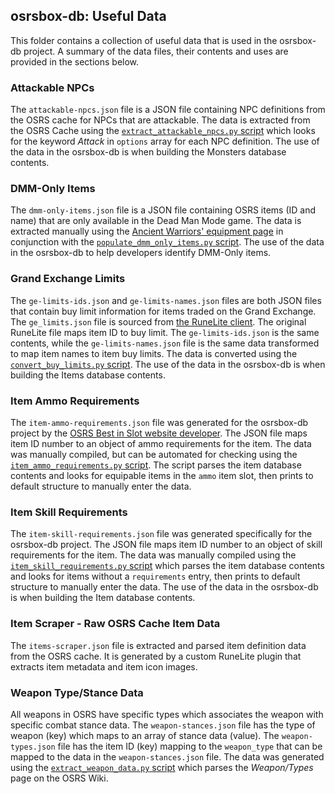 ## osrsbox-db: Useful Data

This folder contains a collection of useful data that is used in the osrsbox-db project. A summary of the data files, their contents and uses are provided in the sections below.

### Attackable NPCs

The `attackable-npcs.json` file is a JSON file containing NPC definitions from the OSRS cache for NPCs that are attackable. The data is extracted from the OSRS Cache using the [`extract_attackable_npcs.py` script](../extraction_tools_cache/extract_attackable_npcs.py) which looks for the keyword _Attack_ in `options` array for each NPC definition. The use of the data in the osrsbox-db is when building the Monsters database contents.

### DMM-Only Items

The `dmm-only-items.json` file is a JSON file containing OSRS items (ID and name) that are only available in the Dead Man Mode game. The data is extracted manually using the [Ancient Warriors' equipment page](https://oldschoolrunescape.fandom.com/wiki/Ancient_Warriors%27_equipment) in conjunction with the [`populate_dmm_only_items.py` script](../scripts/helpers/populate_dmm_only_items.py). The use of the data in the osrsbox-db to help developers identify DMM-Only items.

### Grand Exchange Limits

The `ge-limits-ids.json` and `ge-limits-names.json` files are both JSON files that contain buy limit information for items traded on the Grand Exchange. The `ge_limits.json` file is sourced from [the RuneLite client](https://github.com/runelite/runelite/blob/master/runelite-client/src/main/resources/net/runelite/client/plugins/grandexchange/ge_limits.json). The original RuneLite file maps item ID to buy limit. The `ge-limits-ids.json` is the same contents, while the `ge-limits-names.json` file is the same data transformed to map item names to item buy limits. The data is converted using the [`convert_buy_limits.py` script](../scripts/helpers/convert_buy_limits.py). The use of the data in the osrsbox-db is when building the Items database contents.

### Item Ammo Requirements  
 
The `item-ammo-requirements.json` file was generated for the osrsbox-db project by the [OSRS Best in Slot website developer](https://www.osrsbestinslot.com/). The JSON file maps item ID number to an object of ammo requirements for the item. The data was manually compiled, but can be automated for checking using the [`item_ammo_requirements.py` script](../scripts/helpers/item_ammo_requirements.py). The script parses the item database contents and looks for equipable items in the `ammo` item slot, then prints to default structure to manually enter the data. 

### Item Skill Requirements  
 
The `item-skill-requirements.json` file was generated specifically for the osrsbox-db project. The JSON file maps item ID number to an object of skill requirements for the item. The data was manually compiled using the [`item_skill_requirements.py` script](../scripts/helpers/item_skill_requirements.py) which parses the item database contents and looks for items without a `requirements` entry, then prints to default structure to manually enter the data. The use of the data in the osrsbox-db is when building the Item database contents.

### Item Scraper - Raw OSRS Cache Item Data

The `items-scraper.json` file is extracted and parsed item definition data from the OSRS cache. It is generated by a custom RuneLite plugin that extracts item metadata and item icon images. 

### Weapon Type/Stance Data

All weapons in OSRS have specific types which associates the weapon with specific combat stance data. The `weapon-stances.json` file has the type of weapon (key) which maps to an array of stance data (value). The `weapon-types.json` file has the item ID (key) mapping to the `weapon_type` that can be mapped to the data in the `weapon-stances.json` file. The data was generated using the [`extract_weapon_data.py` script](../extraction_tools_wiki/extract_weapon_data.py) which parses the _Weapon/Types_ page on the OSRS Wiki.
